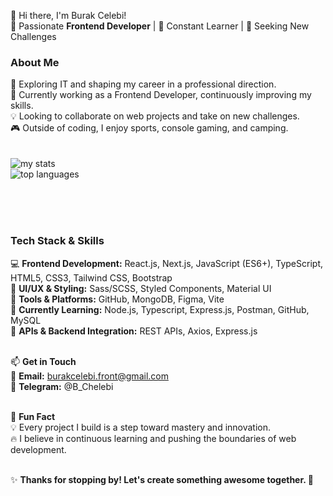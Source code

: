 👋 Hi there, I'm Burak Celebi!<br>
🚀 Passionate <strong>Frontend Developer</strong> | 🌱 Constant Learner | 🎯 Seeking New Challenges<br>

<h3>About Me</h3>
👀 Exploring IT and shaping my career in a professional direction.<br>
🌱 Currently working as a Frontend Developer, continuously improving my skills.<br>
💡 Looking to collaborate on web projects and take on new challenges.<br>
🎮 Outside of coding, I enjoy sports, console gaming, and camping.<br><br><br>

<img alt="my stats" src="https://github-readme-stats.vercel.app/api?username=BurakCelebi-front&show_icons=true&theme=tokyonight">

<br>

<img alt="top languages" src="https://github-readme-stats.vercel.app/api/top-langs/?username=BurakCelebi-front&layout=compact">

<br><br><br>

<h3>Tech Stack & Skills</h3>

💻 <strong>Frontend Development:</strong> React.js, Next.js, JavaScript (ES6+), TypeScript, HTML5, CSS3, Tailwind CSS, Bootstrap <br>
🎨 <strong>UI/UX & Styling:</strong> Sass/SCSS, Styled Components, Material UI <br>
🔧 <strong>Tools & Platforms:</strong> GitHub, MongoDB, Figma, Vite <br>
🚀 <strong>Currently Learning:</strong>  Node.js, Typescript, Express.js, Postman, GitHub, MySQL <br>
📡 <strong>APIs & Backend Integration:</strong> REST APIs, Axios, Express.js<br><br>


📫 <strong>Get in Touch </strong> <br>
📩 <strong>Email:</strong> burakcelebi.front@gmail.com <br>
💬 <strong>Telegram:</strong> @B_Chelebi<br><br>


📌 <strong>Fun Fact</strong><br>
💡 Every project I build is a step toward mastery and innovation.<br>
🔥 I believe in continuous learning and pushing the boundaries of web development.<br><br>


✨ <strong>Thanks for stopping by! Let's create something awesome together. </strong> 🚀

